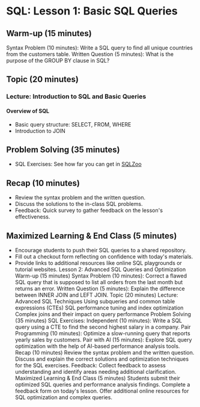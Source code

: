 # SQL: Lesson 1: Basic SQL Queries

## Warm-up (15 minutes)

Syntax Problem (10 minutes): Write a SQL query to find all unique countries from the customers table.
Written Question (5 minutes): What is the purpose of the GROUP BY clause in SQL?

## Topic (20 minutes)

### Lecture: Introduction to SQL and Basic Queries

#### Overview of SQL

- Basic query structure: SELECT, FROM, WHERE
- Introduction to JOIN

## Problem Solving (35 minutes)

- SQL Exercises:
  See how far you can get in [SQLZoo](https://sqlzoo.net/wiki/SQL_Tutorial)

## Recap (10 minutes)

- Review the syntax problem and the written question.
- Discuss the solutions to the in-class SQL problems.
- Feedback: Quick survey to gather feedback on the lesson's effectiveness.

## Maximized Learning & End Class (5 minutes)

- Encourage students to push their SQL queries to a shared repository.
- Fill out a checkout form reflecting on confidence with today's materials.
- Provide links to additional resources like online SQL playgrounds or tutorial websites.
  Lesson 2: Advanced SQL Queries and Optimization
  Warm-up (15 minutes)
  Syntax Problem (10 minutes): Correct a flawed SQL query that is supposed to list all orders from the last month but returns an error.
  Written Question (5 minutes): Explain the difference between INNER JOIN and LEFT JOIN.
  Topic (20 minutes)
  Lecture: Advanced SQL Techniques
  Using subqueries and common table expressions (CTEs)
  SQL performance tuning and index optimization
  Complex joins and their impact on query performance
  Problem Solving (35 minutes)
  SQL Exercises:
  Independent (10 minutes): Write a SQL query using a CTE to find the second highest salary in a company.
  Pair Programming (10 minutes): Optimize a slow-running query that reports yearly sales by customers.
  Pair with AI (15 minutes): Explore SQL query optimization with the help of AI-based performance analysis tools.
  Recap (10 minutes)
  Review the syntax problem and the written question.
  Discuss and explain the correct solutions and optimization techniques for the SQL exercises.
  Feedback: Collect feedback to assess understanding and identify areas needing additional clarification.
  Maximized Learning & End Class (5 minutes)
  Students submit their optimized SQL queries and performance analysis findings.
  Complete a feedback form on today's lesson.
  Offer additional online resources for SQL optimization and complex queries.
